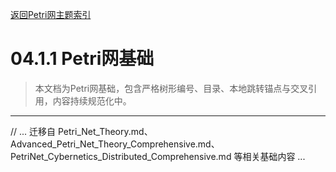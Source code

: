 [返回Petri网主题索引](./README.md)

# 04.1.1 Petri网基础

> 本文档为Petri网基础，包含严格树形编号、目录、本地跳转锚点与交叉引用，内容持续规范化中。

---

// ... 迁移自 Petri_Net_Theory.md、Advanced_Petri_Net_Theory_Comprehensive.md、PetriNet_Cybernetics_Distributed_Comprehensive.md 等相关基础内容 ...
